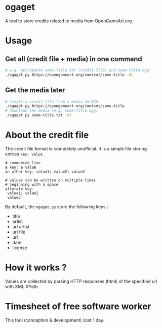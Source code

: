 # ogaget
A tool to store credits related to media from OpenGameArt.org

# Usage
## Get all (credit file + media) in one command
```sh
# e.g. get/update some-title.txt (credit file) and some-title.ogg
./ogaget.py https://opengameart.org/content/some-title -dl
```
## Get the media later
```sh
# create a credit file from a media on OGA
./ogaget.py https://opengameart.org/content/some-title
# download the media (e.g. some-title.ogg)
./ogaget.py some-title.txt -dl
```


# About the credit file
The credit file format is completely unofficial.
It is a simple file storing entries `key: value`.

```
# commented line
a key: a value
an other key: value1; value2; value3

# values can be written on multiple lines
# beginning with a space
alterate key:
 value1; value2
 value3
```

By default, the `ogaget.py` store the following keys :
* title
* artist
* url artist
* url file
* url
* date
* license

# How it works ?
Values are collected by parsing HTTP responses (html) of the specified url with XML XPath.

# Timesheet of free software worker
This tool (conception & development) cost 1 day.
